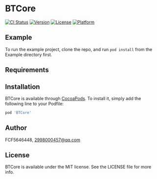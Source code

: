 # BTCore

[![CI Status](https://img.shields.io/travis/FCF5646448/BTCore.svg?style=flat)](https://travis-ci.org/FCF5646448/BTCore)
[![Version](https://img.shields.io/cocoapods/v/BTCore.svg?style=flat)](https://cocoapods.org/pods/BTCore)
[![License](https://img.shields.io/cocoapods/l/BTCore.svg?style=flat)](https://cocoapods.org/pods/BTCore)
[![Platform](https://img.shields.io/cocoapods/p/BTCore.svg?style=flat)](https://cocoapods.org/pods/BTCore)

## Example

To run the example project, clone the repo, and run `pod install` from the Example directory first.

## Requirements

## Installation

BTCore is available through [CocoaPods](https://cocoapods.org). To install
it, simply add the following line to your Podfile:

```ruby
pod 'BTCore'
```

## Author

FCF5646448, 2998000457@qq.com

## License

BTCore is available under the MIT license. See the LICENSE file for more info.
